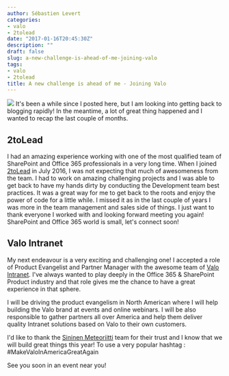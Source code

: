 ```yaml
---
author: Sébastien Levert
categories:
- valo
- 2tolead
date: "2017-01-16T20:45:30Z"
description: ""
draft: false
slug: a-new-challenge-is-ahead-of-me-joining-valo
tags:
- valo
- 2tolead
title: A new challenge is ahead of me - Joining Valo
---
```



![](/content/images/2017/01/JoiningValo.jpg)
It's been a while since I posted here, but I am looking into getting back to blogging rapidly! In the meantime, a lot of great thing happened and I wanted to recap the last couple of months.

## 2toLead

I had an amazing experience working with one of the most qualified team of SharePoint and Office 365 professionals in a very long time. When I joined [2toLead](https://www.2tolead.com) in July 2016, I was not expecting that much of awesomeness from the team. I had to work on amazing challenging projects and I was able to get back to have my hands dirty by conducting the Development team best practices. It was a great way for me to get back to the roots and enjoy the power of code for a little while. I missed it as in the last couple of years I was more in the team management and sales side of things. I just want to thank everyone I worked with and looking forward meeting you again! SharePoint and Office 365 world is small, let's connect soon!

## Valo Intranet

My next endeavour is a very exciting and challenging one! I accepted a role of Product Evangelist and Partner Manager with the awesome team of [Valo Intranet](https://www.valointranet.com). I've always wanted to play deeply in the Office 365 & SharePoint Product industry and that role gives me the chance to have a great experience in that sphere. 

I will be driving the product evangelism in North American where I will help building the Valo brand at events and online webinars. I will be also responsible to gather partners all over America and help them deliver quality Intranet solutions based on Valo to their own customers.

I'd like to thank the [Sininen Meteoriitti](https://www.meteoriitti.com/in-english/) team for their trust and I know that we will build great things this year! To use a very popular hashtag : #MakeValoInAmericaGreatAgain

See you soon in an event near you!
